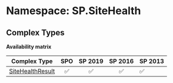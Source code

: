 # Namespace: SP.SiteHealth

## Complex Types

**Availability matrix**

Complex Type | SPO | SP 2019 | SP 2016 | SP 2013
----------|:---:|:-------:|:-------:|:-------
[SiteHealthResult](./ComplexTypes/SiteHealthResult.md) | ✅ | ✅ | ✅ | ✅
